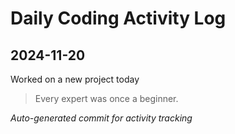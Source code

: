 # Daily Coding Activity Log

## 2024-11-20

Worked on a new project today

> Every expert was once a beginner.

*Auto-generated commit for activity tracking*
